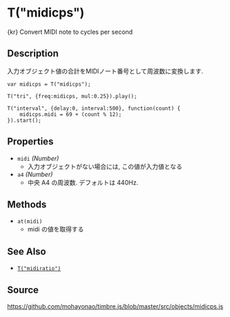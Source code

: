 T("midicps")
============
{kr} Convert MIDI note to cycles per second

## Description ##
入力オブジェクト値の合計をMIDIノート番号として周波数に変換します.

```timbre
var midicps = T("midicps");

T("tri", {freq:midicps, mul:0.25}).play();

T("interval", {delay:0, interval:500}, function(count) {
    midicps.midi = 69 + (count % 12);
}).start();
```

## Properties ##
- `midi` _(Number)_
  - 入力オブジェクトがない場合には, この値が入力値となる
- `a4` _(Number)_  
  - 中央 A4 の周波数. デフォルトは 440Hz.

## Methods ##
- `at(midi)`
  - midi の値を取得する

## See Also ##
- [`T("midiratio")`](./midiratio.html)

## Source ##
https://github.com/mohayonao/timbre.js/blob/master/src/objects/midicps.js
